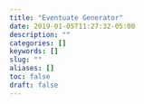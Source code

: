 ```yaml
---
title: "Eventuate Generator"
date: 2019-01-05T11:27:32-05:00
description: ""
categories: []
keywords: []
slug: ""
aliases: []
toc: false
draft: false
---
```

